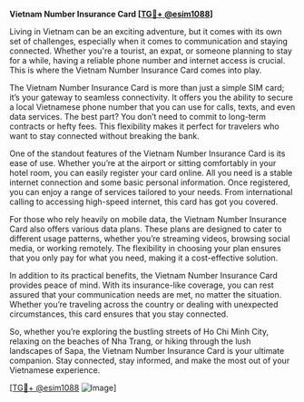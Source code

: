 **Vietnam Number Insurance Card [[TG💪+ @esim1088](https://t.me/s/esim1088)]**

Living in Vietnam can be an exciting adventure, but it comes with its own set of challenges, especially when it comes to communication and staying connected. Whether you're a tourist, an expat, or someone planning to stay for a while, having a reliable phone number and internet access is crucial. This is where the Vietnam Number Insurance Card comes into play.

The Vietnam Number Insurance Card is more than just a simple SIM card; it’s your gateway to seamless connectivity. It offers you the ability to secure a local Vietnamese phone number that you can use for calls, texts, and even data services. The best part? You don’t need to commit to long-term contracts or hefty fees. This flexibility makes it perfect for travelers who want to stay connected without breaking the bank.

One of the standout features of the Vietnam Number Insurance Card is its ease of use. Whether you’re at the airport or sitting comfortably in your hotel room, you can easily register your card online. All you need is a stable internet connection and some basic personal information. Once registered, you can enjoy a range of services tailored to your needs. From international calling to accessing high-speed internet, this card has got you covered.

For those who rely heavily on mobile data, the Vietnam Number Insurance Card also offers various data plans. These plans are designed to cater to different usage patterns, whether you’re streaming videos, browsing social media, or working remotely. The flexibility in choosing your plan ensures that you only pay for what you need, making it a cost-effective solution.

In addition to its practical benefits, the Vietnam Number Insurance Card provides peace of mind. With its insurance-like coverage, you can rest assured that your communication needs are met, no matter the situation. Whether you’re traveling across the country or dealing with unexpected circumstances, this card ensures that you stay connected.

So, whether you’re exploring the bustling streets of Ho Chi Minh City, relaxing on the beaches of Nha Trang, or hiking through the lush landscapes of Sapa, the Vietnam Number Insurance Card is your ultimate companion. Stay connected, stay informed, and make the most out of your Vietnamese experience.

[[TG💪+ @esim1088](https://t.me/s/esim1088) ![Image](https://i.postimg.cc/Y0z9fWf4/image.png)]